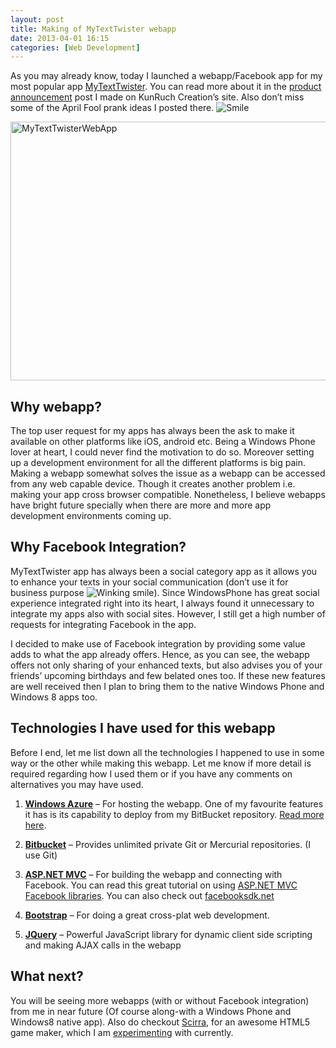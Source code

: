 ```yaml
---
layout: post
title: Making of MyTextTwister webapp
date: 2013-04-01 16:15
categories: [Web Development]
---
```

As you may already know, today I launched a webapp/Facebook app for my most popular app <a href="http://apps.kunruchcreations.com/mytexttwister/" target="_blank">MyTextTwister</a>. You can read more about it in the <a href="http://kunruchcreations.com/introducing-mytexttwister-webapp-with-facebook-integration/" target="_blank">product announcement</a> post I made on KunRuch Creation’s site. Also don’t miss some of the April Fool prank ideas I posted there. <img class="wlEmoticon wlEmoticon-smile" alt="Smile" src="http://kanishkkunal.in/wp-content/uploads/sites/2/2013/04/wlEmoticon-smile11.png" />

<a href="http://mytexttwister.azurewebsites.net/Webapp"><img class="aligncenter size-full wp-image-240" alt="MyTextTwisterWebApp" src="http://kanishkkunal.in/wp-content/uploads/sites/2/2013/04/MyTextTwisterWebApp.png" width="715" height="414" /></a>

<h2>Why webapp?</h2>
The top user request for my apps has always been the ask to make it available on other platforms like iOS, android etc. Being a Windows Phone lover at heart, I could never find the motivation to do so. Moreover setting up a development environment for all the different platforms is big pain. Making a webapp somewhat solves the issue as a webapp can be accessed from any web capable device. Though it creates another problem i.e. making your app cross browser compatible. Nonetheless, I believe webapps have bright future specially when there are more and more app development environments coming up.
<h2>Why Facebook Integration?</h2>
MyTextTwister app has always been a social category app as it allows you to enhance your texts in your social communication (don’t use it for business purpose <img class="wlEmoticon wlEmoticon-winkingsmile" alt="Winking smile" src="http://kanishkkunal.in/wp-content/uploads/sites/2/2013/04/wlEmoticon-winkingsmile1.png" />). Since WindowsPhone has great social experience integrated right into its heart, I always found it unnecessary to integrate my apps also with social sites. However, I still get a high number of requests for integrating Facebook in the app.

I decided to make use of Facebook integration by providing some value adds to what the app already offers. Hence, as you can see, the webapp offers not only sharing of your enhanced texts, but also advises you of your friends’ upcoming birthdays and few belated ones too. If these new features are well received then I plan to bring them to the native Windows Phone and Windows 8 apps too.
<h2>Technologies I have used for this webapp</h2>
Before I end, let me list down all the technologies I happened to use in some way or the other while making this webapp. Let me know if more detail is required regarding how I used them or if you have any comments on alternatives you may have used.

1. <a href="http://www.windowsazure.com" target="_blank"><strong>Windows Azure</strong></a> – For hosting the webapp. One of my favourite features it has is its capability to deploy from my BitBucket repository. <a href="http://fabriccontroller.net/blog/posts/continuous-deployment-with-windows-azure-websites-and-bitbucket/" target="_blank">Read more here</a>.

2. <a href="https://bitbucket.org/" target="_blank"><strong>Bitbucket</strong></a> – Provides unlimited private Git or Mercurial repositories. (I use Git)

3. <a href="http://www.asp.net/mvc" target="_blank"><strong>ASP.NET MVC</strong></a> – For building the webapp and connecting with Facebook. You can read this great tutorial on using <a href="http://www.asp.net/mvc/tutorials/mvc-4/aspnet-mvc-facebook-birthday-app" target="_blank">ASP.NET MVC Facebook libraries</a>. You can also check out <a href="http://facebooksdk.net/" target="_blank">facebooksdk.net</a>

4. <a href="http://getbootstrap.com" target="_blank"><strong>Bootstrap</strong></a> – For doing a great cross-plat web development.

5. <a href="http://jquery.com/" target="_blank"><strong>JQuery</strong></a> – Powerful JavaScript library for dynamic client side scripting and making AJAX calls in the webapp

<h2>What next?</h2>
You will be seeing more webapps (with or without Facebook integration) from me in near future (Of course along-with a Windows Phone and Windows8 native app). Also do checkout <a href="http://www.scirra.com/" target="_blank">Scirra</a>, for an awesome HTML5 game maker, which I am <a href="http://www.scirra.com/arcade/addicting-action-games/3422/helicopter-run" target="_blank">experimenting</a> with currently.
